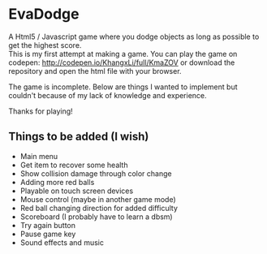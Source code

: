 # EvaDodge
A Html5 / Javascript game where you dodge objects as long as possible to get the highest score.  
This is my first attempt at making a game. You can play the game on codepen: http://codepen.io/KhangxLi/full/KmaZOV or 
download the repository and open the html file with your browser.  

The game is incomplete. Below are things I wanted to implement but couldn't because of my lack of knowledge and experience.

Thanks for playing!

## Things to be added (I wish)
+ Main menu
+ Get item to recover some health
+ Show collision damage through color change
+ Adding more red balls
+ Playable on touch screen devices
+ Mouse control (maybe in another game mode)
+ Red ball changing direction for added difficulty
+ Scoreboard (I probably have to learn a dbsm)
+ Try again button
+ Pause game key
+ Sound effects and music

